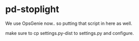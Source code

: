 # pd-stoplight

We use OpsGenie now.. so putting that script in here as well.

make sure to cp settings.py-dist to settings.py and configure.
